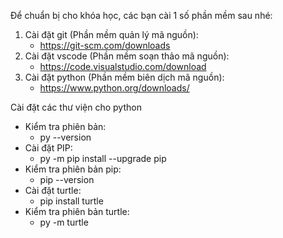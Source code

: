 Để chuẩn bị cho khóa học, các bạn cài 1 số phần mềm sau nhé:
1. Cài đặt git (Phần mềm quản lý mã nguồn): 
    - https://git-scm.com/downloads
2. Cài đặt vscode (Phần mềm soạn thảo mã nguồn): 
    - https://code.visualstudio.com/download
3. Cài đặt python (Phần mềm biên dịch mã nguồn): 
    - https://www.python.org/downloads/

Cài đặt các thư viện cho python
- Kiểm tra phiên bản: 
    + py --version
- Cài đặt PIP:  
    + py -m pip install --upgrade pip
- Kiểm tra phiên bản pip:
    + pip --version
- Cài đặt turtle: 
    + pip install turtle
- Kiểm tra phiên bản turtle:
    + py -m turtle